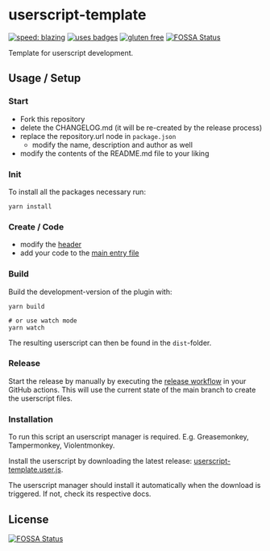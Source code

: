 # userscript-template

[![speed: blazing](https://img.shields.io/badge/speed-blazing%20%F0%9F%94%A5-brightgreen.svg)](https://twitter.com/acdlite/status/974390255393505280?s=20)
[![uses badges](https://img.shields.io/badge/uses-badges-important)](https://forthebadge.com)
[![gluten free](https://img.shields.io/badge/useful-yes-blue)](https://media.giphy.com/media/NEvPzZ8bd1V4Y/source.gif)
[![FOSSA Status](https://app.fossa.com/api/projects/git%2Bgithub.com%2Frweich%2Fuserscript-template.svg?type=shield)](https://app.fossa.com/projects/git%2Bgithub.com%2Frweich%2Fuserscript-template?ref=badge_shield)

Template for userscript development.

## Usage / Setup

### Start

- Fork this repository
- delete the CHANGELOG.md (it will be re-created by the release process)
- replace the repository.url node in `package.json`
  - modify the name, description and author as well
- modify the contents of the README.md file to your liking

### Init

To install all the packages necessary run:

```shell
yarn install
```

### Create / Code

- modify the [header](./src/Header.ts)
- add your code to the [main entry file](./src/index.ts)

### Build

Build the development-version of the plugin with:

```shell
yarn build

# or use watch mode
yarn watch
```

The resulting userscript can then be found in the `dist`-folder.

### Release

Start the release by manually by executing the [release workflow](.github/workflows/release.yml) in your GitHub actions.
This will use the current state of the main branch to create the userscript files.

### Installation

To run this script an userscript manager is required. E.g. Greasemonkey, Tampermonkey, Violentmonkey.

Install the userscript by downloading the latest release: [userscript-template.user.js](https://github.com/rweich/userscript-template/releases/latest/download/userscript-template.user.js).

The userscript manager should install it automatically when the download is triggered. If not, check its respective docs.

## License
[![FOSSA Status](https://app.fossa.com/api/projects/git%2Bgithub.com%2Frweich%2Fuserscript-template.svg?type=large)](https://app.fossa.com/projects/git%2Bgithub.com%2Frweich%2Fuserscript-template?ref=badge_large)
